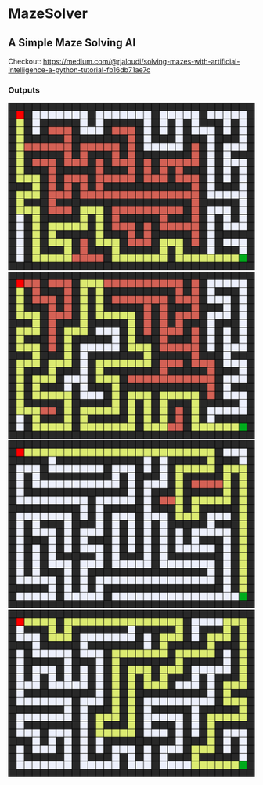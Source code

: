 # MazeSolver
## A Simple Maze Solving AI
Checkout: https://medium.com/@rjaloudi/solving-mazes-with-artificial-intelligence-a-python-tutorial-fb16db71ae7c

### Outputs
![image1](outputs/maze_4.png)
![image2](outputs/maze_3.png)
![image3](outputs/maze_2.png)
![image4](outputs/maze_1.png)

